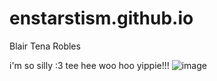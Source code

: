 # enstarstism.github.io
Blair Tena Robles


i'm so silly :3 tee hee woo hoo yippie!!!
![image](https://media.tenor.com/nfGbz-qDQPIAAAAM/yippee-blue-emoji.gif)
